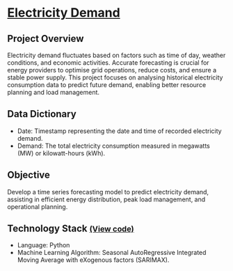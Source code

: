 # [Electricity Demand](../c.%20Jupyter%20Notebooks/Electricity%20Demand.ipynb)


## Project Overview
Electricity demand fluctuates based on factors such as time of day, weather conditions, and economic activities. 
Accurate forecasting is crucial for energy providers to optimise grid operations, reduce costs, and ensure a stable 
power supply. This project focuses on analysing historical electricity consumption data to predict future demand, 
enabling better resource planning and load management.

## Data Dictionary
- Date: Timestamp representing the date and time of recorded electricity demand.
- Demand: The total electricity consumption measured in megawatts (MW) or kilowatt-hours (kWh).

## Objective
Develop a time series forecasting model to predict electricity demand, assisting in efficient energy distribution, peak 
load management, and operational planning.

## Technology Stack <small>[(View code)](../c.%20Jupyter%20Notebooks/Electricity%20Demand.ipynb)</small>
- Language: Python
- Machine Learning Algorithm: Seasonal AutoRegressive Integrated Moving Average with eXogenous factors (SARIMAX).
